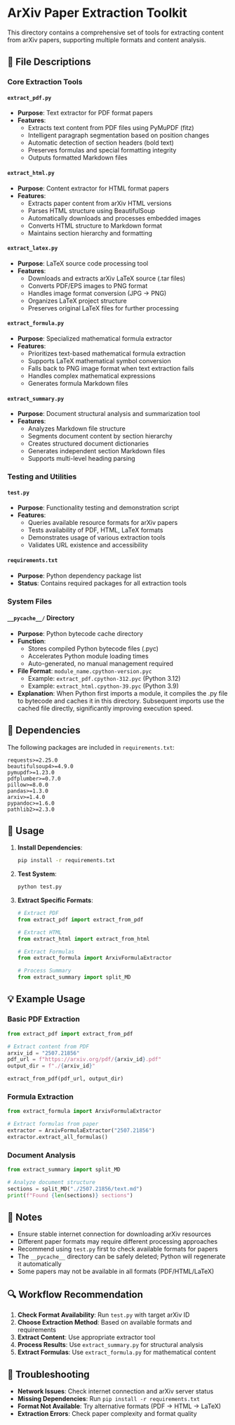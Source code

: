 # ArXiv Paper Extraction Toolkit

This directory contains a comprehensive set of tools for extracting content from arXiv papers, supporting multiple formats and content analysis.

## 📁 File Descriptions

### Core Extraction Tools

#### `extract_pdf.py`
- **Purpose**: Text extractor for PDF format papers
- **Features**: 
  - Extracts text content from PDF files using PyMuPDF (fitz)
  - Intelligent paragraph segmentation based on position changes
  - Automatic detection of section headers (bold text)
  - Preserves formulas and special formatting integrity
  - Outputs formatted Markdown files

#### `extract_html.py`
- **Purpose**: Content extractor for HTML format papers
- **Features**:
  - Extracts paper content from arXiv HTML versions
  - Parses HTML structure using BeautifulSoup
  - Automatically downloads and processes embedded images
  - Converts HTML structure to Markdown format
  - Maintains section hierarchy and formatting

#### `extract_latex.py`
- **Purpose**: LaTeX source code processing tool
- **Features**:
  - Downloads and extracts arXiv LaTeX source (.tar files)
  - Converts PDF/EPS images to PNG format
  - Handles image format conversion (JPG → PNG)
  - Organizes LaTeX project structure
  - Preserves original LaTeX files for further processing

#### `extract_formula.py`
- **Purpose**: Specialized mathematical formula extractor
- **Features**:
  - Prioritizes text-based mathematical formula extraction
  - Supports LaTeX mathematical symbol conversion
  - Falls back to PNG image format when text extraction fails
  - Handles complex mathematical expressions
  - Generates formula Markdown files

#### `extract_summary.py`
- **Purpose**: Document structural analysis and summarization tool
- **Features**:
  - Analyzes Markdown file structure
  - Segments document content by section hierarchy
  - Creates structured document dictionaries
  - Generates independent section Markdown files
  - Supports multi-level heading parsing

### Testing and Utilities

#### `test.py`
- **Purpose**: Functionality testing and demonstration script
- **Features**:
  - Queries available resource formats for arXiv papers
  - Tests availability of PDF, HTML, LaTeX formats
  - Demonstrates usage of various extraction tools
  - Validates URL existence and accessibility

#### `requirements.txt`
- **Purpose**: Python dependency package list
- **Status**: Contains required packages for all extraction tools

### System Files

#### `__pycache__/` Directory
- **Purpose**: Python bytecode cache directory
- **Function**:
  - Stores compiled Python bytecode files (.pyc)
  - Accelerates Python module loading times
  - Auto-generated, no manual management required
- **File Format**: `module_name.cpython-version.pyc`
  - Example: `extract_pdf.cpython-312.pyc` (Python 3.12)
  - Example: `extract_html.cpython-39.pyc` (Python 3.9)
- **Explanation**: When Python first imports a module, it compiles the .py file to bytecode and caches it in this directory. Subsequent imports use the cached file directly, significantly improving execution speed.

## 🔧 Dependencies

The following packages are included in `requirements.txt`:
```
requests>=2.25.0
beautifulsoup4>=4.9.0
pymupdf>=1.23.0
pdfplumber>=0.7.0
pillow>=8.0.0
pandas>=1.3.0
arxiv>=1.4.0
pypandoc>=1.6.0
pathlib2>=2.3.0
```

## 🚀 Usage

1. **Install Dependencies**:
   ```bash
   pip install -r requirements.txt
   ```

2. **Test System**:
   ```python
   python test.py
   ```

3. **Extract Specific Formats**:
   ```python
   # Extract PDF
   from extract_pdf import extract_from_pdf
   
   # Extract HTML
   from extract_html import extract_from_html
   
   # Extract Formulas
   from extract_formula import ArxivFormulaExtractor
   
   # Process Summary
   from extract_summary import split_MD
   ```

## 💡 Example Usage

### Basic PDF Extraction
```python
from extract_pdf import extract_from_pdf

# Extract content from PDF
arxiv_id = "2507.21856"
pdf_url = f"https://arxiv.org/pdf/{arxiv_id}.pdf"
output_dir = f"./{arxiv_id}"

extract_from_pdf(pdf_url, output_dir)
```

### Formula Extraction
```python
from extract_formula import ArxivFormulaExtractor

# Extract formulas from paper
extractor = ArxivFormulaExtractor("2507.21856")
extractor.extract_all_formulas()
```

### Document Analysis
```python
from extract_summary import split_MD

# Analyze document structure
sections = split_MD("./2507.21856/text.md")
print(f"Found {len(sections)} sections")
```

## 📝 Notes

- Ensure stable internet connection for downloading arXiv resources
- Different paper formats may require different processing approaches
- Recommend using `test.py` first to check available formats for papers
- The `__pycache__` directory can be safely deleted; Python will regenerate it automatically
- Some papers may not be available in all formats (PDF/HTML/LaTeX)

## 🔍 Workflow Recommendation

1. **Check Format Availability**: Run `test.py` with target arXiv ID
2. **Choose Extraction Method**: Based on available formats and requirements
3. **Extract Content**: Use appropriate extractor tool
4. **Process Results**: Use `extract_summary.py` for structural analysis
5. **Extract Formulas**: Use `extract_formula.py` for mathematical content

## 🐛 Troubleshooting

- **Network Issues**: Check internet connection and arXiv server status
- **Missing Dependencies**: Run `pip install -r requirements.txt`
- **Format Not Available**: Try alternative formats (PDF → HTML → LaTeX)
- **Extraction Errors**: Check paper complexity and format quality